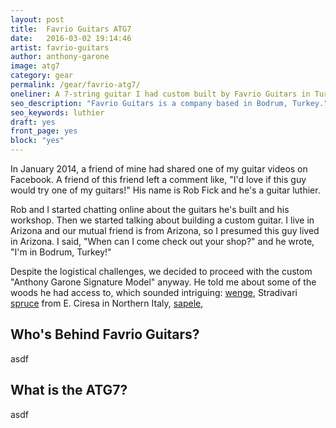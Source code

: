 ```yaml
---
layout: post
title:  Favrio Guitars ATG7
date:   2016-03-02 19:14:46
artist: favrio-guitars
author: anthony-garone
image: atg7
category: gear
permalink: /gear/favrio-atg7/
oneliner: A 7-string guitar I had custom built by Favrio Guitars in Turkey.
seo_description: "Favrio Guitars is a company based in Bodrum, Turkey."
seo_keywords: luthier
draft: yes
front_page: yes
block: "yes"
---
```


In January 2014, a friend of mine had shared one of my guitar videos on Facebook. A friend of this friend left a comment like, "I'd love if this guy would try one of my guitars!" His name is Rob Fick and he's a guitar luthier.

Rob and I started chatting online about the guitars he's built and his workshop. Then we started talking about building a custom guitar. I live in Arizona and our mutual friend is from Arizona, so I presumed this guy lived in Arizona. I said, "When can I come check out your shop?" and he wrote, "I'm in Bodrum, Turkey!"

Despite the logistical challenges, we decided to proceed with the custom "Anthony Garone Signature Model" anyway. He told me about some of the woods he had access to, which sounded intriguing: [wenge](https://en.wikipedia.org/wiki/Millettia_laurentii), Stradivari [spruce](https://en.wikipedia.org/wiki/Spruce) from E. Ciresa in Northern Italy, [sapele](https://en.wikipedia.org/wiki/Sapele),

## Who's Behind Favrio Guitars?

asdf

## What is the ATG7?

asdf
